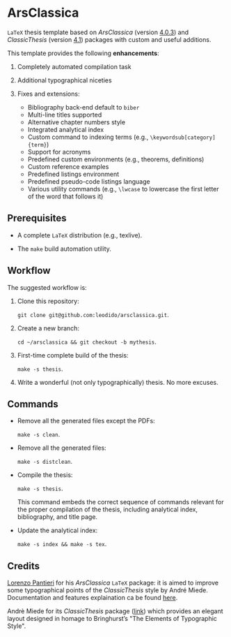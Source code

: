 # ArsClassica

`LaTeX` thesis template based on *ArsClassica* (version [4.0.3](http://www.ctan.org/pkg/arsclassica)) and *ClassicThesis* (version [4.1](http://www.ctan.org/pkg/classicthesis)) packages with custom and useful additions. 

This template provides the following **enhancements**:

1. Completely automated compilation task

2. Additional typographical niceties

3. Fixes and extensions:

    - Bibliography back-end default to `biber`
    - Multi-line titles supported
    - Alternative chapter numbers style
    - Integrated analytical index
    - Custom command to indexing terms (e.g., `\keywordsub[category]{term}`)
    - Support for acronyms
    - Predefined custom environments (e.g., theorems, definitions)
    - Custom reference examples
    - Predefined listings environment
    - Predefined pseudo-code listings language
    - Various utility commands (e.g., `\lwcase` to lowercase the first letter of the word that follows it)

## Prerequisites

- A complete `LaTeX` distribution (e.g., texlive).

- The `make` build automation utility.

## Workflow

The suggested workflow is:

1. Clone this repository:

    `git clone git@github.com:leodido/arsclassica.git`.

2. Create a new branch:

    `cd ~/arsclassica && git checkout -b mythesis`.

3. First-time complete build of the thesis:

    `make -s thesis`.

4. Write a wonderful (not only typographically) thesis. No more excuses.

## Commands

* Remove all the generated files except the PDFs:

    `make -s clean`.

* Remove all the generated files:

    `make -s distclean`.

* Compile the thesis:

    `make -s thesis`.

    This command embeds the correct sequence of commands relevant for the proper compilation of the thesis, including analytical index, bibliography, and title page.

* Update the analytical index:

    `make -s index && make -s tex`.

## Credits

[Lorenzo Pantieri](http://www.lorenzopantieri.net) for his *ArsClassica* `LaTeX` package: it is aimed to improve some ty­po­graph­i­cal points of the *Clas­sicTh­e­sis* style by André Miede. Documentation and features explaination ca be found [here](http://ftp.uniroma2.it/TeX/macros/latex/contrib/arsclassica/ArsClassica.pdf).

Andrè Miede for its *ClassicThesis* package ([link](http://ctan.mirror.garr.it/mirrors/CTAN/macros/latex/contrib/classicthesis/ClassicThesis.pdf)) which pro­vides an el­e­gant lay­out de­signed in homage to Bringhurst’s "The Ele­ments of Ty­po­graphic Style".
